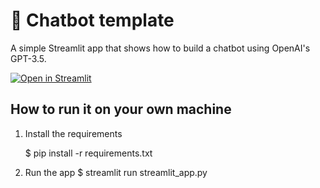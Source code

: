 # 💬 Chatbot template

A simple Streamlit app that shows how to build a chatbot using OpenAI's GPT-3.5.

[![Open in Streamlit](https://static.streamlit.io/badges/streamlit_badge_black_white.svg)](https://chatbot-template.streamlit.app/)

## How to run it on your own machine

1. Install the requirements

   $ pip install -r requirements.txt

2. Run the app
   $ streamlit run streamlit_app.py
